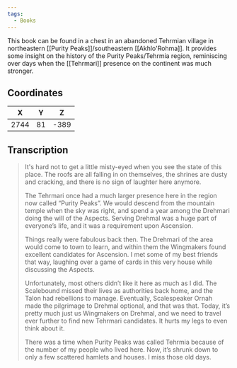 ```yaml
---
tags:
  - Books
---
```


This book can be found in a chest in an abandoned Tehrmian village in northeastern [[Purity Peaks]]/southeastern [[Akhlo'Rohma]]. It provides some insight on the history of the Purity Peaks/Tehrmia region, reminiscing over days when the [[Tehrmari]] presence on the continent was much stronger.

## Coordinates
| **X** | **Y** | **Z** |
| :---: | :---: | :---: |
| 2744  |  81   | -389  |

## Transcription
> It's hard not to get a little misty-eyed when you see the state of this place. The roofs are all falling in on themselves, the shrines are dusty and cracking, and there is no sign of laughter here anymore.
>
> The Tehrmari once had a much larger presence here in the region now called “Purity Peaks”. We would descend from the mountain temple when the sky was right, and spend a year among the Drehmari doing the will of the Aspects. Serving Drehmal was a huge part of everyone’s life, and it was a requirement upon Ascension.
>
> Things really were fabulous back then. The Drehmari of the area would come to town to learn, and within them the Wingmakers found excellent candidates for Ascension. I met some of my best friends that way,  laughing over a game of cards in this very house while discussing the Aspects.
>
> Unfortunately, most others didn’t like it here as much as I did. The Scalebound missed their lives as authorities back home, and the Talon had rebellions to manage.   Eventually, Scalespeaker Ornah made the pilgrimage to Drehmal optional, and that was that. Today, it’s pretty much just us Wingmakers on Drehmal, and we need to travel ever further to find new Tehrmari candidates. It hurts my legs to even think about it.
>
> There was a time when Purity Peaks was called Tehrmia because of the number of my people who lived here. Now, it’s shrunk down to only a few scattered hamlets and houses. I miss those old days.

